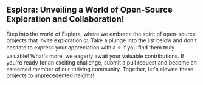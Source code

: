 ## Esplora: Unveiling a World of Open-Source Exploration and Collaboration!

Step into the world of Esplora, where we embrace the spirit of open-source projects that invite exploration 🤓. Take a plunge into the list below and don't
hesitate to express your appreciation with a ⭐️ if you find them truly valuable! What's more, we eagerly await your valuable contributions.
If you're ready for an exciting challenge, submit a pull request and become an esteemed member of our thriving community.
Together, let's elevate these projects to unprecedented heights!
